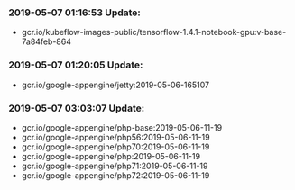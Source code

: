 ### 2019-05-07 01:16:53 Update:

- gcr.io/kubeflow-images-public/tensorflow-1.4.1-notebook-gpu:v-base-7a84feb-864
### 2019-05-07 01:20:05 Update:

- gcr.io/google-appengine/jetty:2019-05-06-165107
### 2019-05-07 03:03:07 Update:

- gcr.io/google-appengine/php-base:2019-05-06-11-19
- gcr.io/google-appengine/php56:2019-05-06-11-19
- gcr.io/google-appengine/php70:2019-05-06-11-19
- gcr.io/google-appengine/php:2019-05-06-11-19
- gcr.io/google-appengine/php71:2019-05-06-11-19
- gcr.io/google-appengine/php72:2019-05-06-11-19
